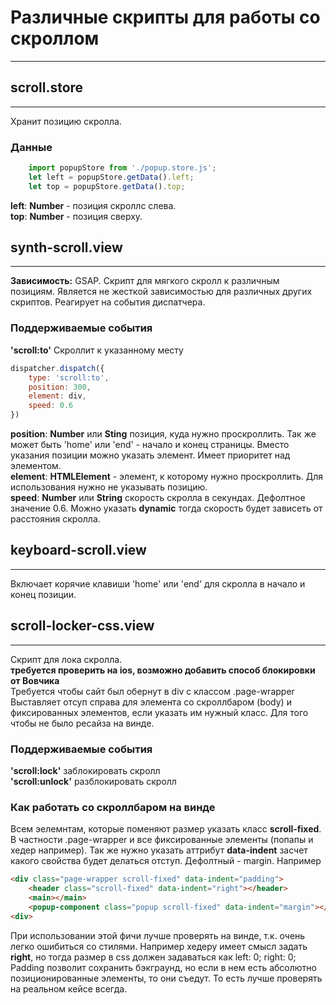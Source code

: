 # Различные скрипты для работы со скроллом
___

## scroll.store
___
Хранит позицию скролла.
### Данные
```javaScript
    import popupStore from './popup.store.js';
    let left = popupStore.getData().left;
    let top = popupStore.getData().top;
```
**left**: **Number** - позиция скроллс слева.  
**top**: **Number** - позиция сверху.  

## synth-scroll.view
___
**Зависимость:** GSAP.
Скрипт для мягкого скролл к различным позициям. Является не жесткой зависимостью для различных других скриптов. Реагирует на события диспатчера.

### Поддерживаемые события
**'scroll:to'**
Скроллит к указанному месту
```javaScript
dispatcher.dispatch({
    type: 'scroll:to',
	position: 300,
	element: div,
	speed: 0.6
})
```
**position**: **Number** или **Sting** позиция, куда нужно проскроллить. Так же может быть 'home' или 'end' - начало и конец страницы. Вместо указания позиции можно указать элемент. Имеет приоритет над элементом.  
**element**: **HTMLElement** - элемент, к которому нужно проскроллить. Для использования нужно не указывать позицию.  
**speed**: **Number** или **String** скорость скролла в секундах. Дефолтное значение 0.6. Можно указать **dynamic** тогда скорость будет зависеть от расстояния скролла.  

## keyboard-scroll.view
___
Включает корячие клавиши 'home' или 'end' для скролла в начало и конец позиции.  

## scroll-locker-css.view
___
Скрипт для лока скролла.  
**требуется проверить на ios, возможно добавить способ блокировки от Вовчика**  
Требуется чтобы сайт был обернут в div с классом .page-wrapper  
Выставляет отсуп справа для элемента со скроллбаром (body) и фиксированных элементов, если указать им нужный класс. Для того чтобы не было ресайза на винде.  

### Поддерживаемые события
**'scroll:lock'** заблокировать скролл  
**'scroll:unlock'** разблокировать скролл  

### Как работать со скроллбаром на винде  
Всем эелемнтам, которые поменяют размер указать класс **scroll-fixed**. В частности .page-wrapper и все фиксированные элементы (попапы и хедер например). Так же нужно указать аттрибут **data-indent** засчет какого свойства будет делаться отступ. Дефолтный - margin.
Например 
```HTML
<div class="page-wrapper scroll-fixed" data-indent="padding">
	<header class="scroll-fixed" data-indent="right"></header>
	<main></main>
	<popup-component class="popup scroll-fixed" data-indent="margin"></popup-component>
<div>
```
При использовании этой фичи лучше проверять на винде, т.к. очень легко ошибиться со стилями. Например хедеру имеет смысл задать **right**, но тогда размер в css должен задаваться как left: 0; right: 0; Padding позволит сохранить бэкграунд, но если в нем есть абсолютно позиционированные элементы, то они съедут. То есть лучше проверять на реальном кейсе всегда.  


